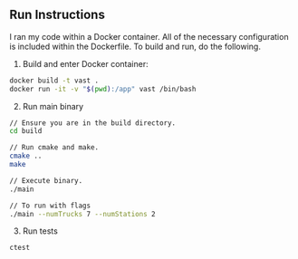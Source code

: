 ## Run Instructions
I ran my code within a Docker container. All of the necessary configuration
is included within the Dockerfile. To build and run, do the following.

1. Build and enter Docker container:
```bash
docker build -t vast .
docker run -it -v "$(pwd):/app" vast /bin/bash
```

2. Run main binary
```bash
// Ensure you are in the build directory.
cd build

// Run cmake and make.
cmake ..
make

// Execute binary.
./main

// To run with flags
./main --numTrucks 7 --numStations 2
```

3. Run tests
```bash
ctest
```